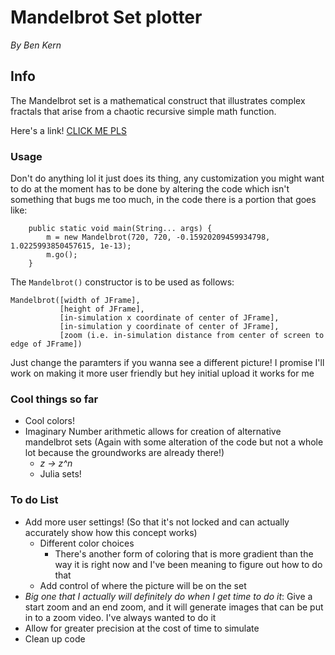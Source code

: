 # Mandelbrot Set plotter
*By Ben Kern*

## Info
The Mandelbrot set is a mathematical construct that illustrates complex fractals that arise from a chaotic recursive simple math function.

Here's a link! [CLICK ME PLS](https://en.wikipedia.org/wiki/Mandelbrot_set)

### Usage
Don't do anything lol it just does its thing, any customization you might want to do at the moment has to be done by altering the code which isn't something that bugs me too much, in the code there is a portion that goes like:
```
    public static void main(String... args) {
        m = new Mandelbrot(720, 720, -0.15920209459934798, 1.0225993850457615, 1e-13);
        m.go();
    }
```
The `Mandelbrot()` constructor is to be used as follows:
```
Mandelbrot([width of JFrame],
           [height of JFrame],
           [in-simulation x coordinate of center of JFrame],
           [in-simulation y coordinate of center of JFrame],
           [zoom (i.e. in-simulation distance from center of screen to edge of JFrame])
```
Just change the paramters if you wanna see a different picture! I promise I'll work on making it more user friendly but hey initial upload it works for me

### Cool things so far
- Cool colors!
- Imaginary Number arithmetic allows for creation of alternative mandelbrot sets (Again with some alteration of the code but not a whole lot because the groundworks are already there!)
  - *z → z^n*
  - Julia sets!
              

### To do List
- Add more user settings! (So that it's not locked and can actually accurately show how this concept works)
  - Different color choices
    - There's another form of coloring that is more gradient than the way it is right now and I've been meaning to figure out       how to do that
  - Add control of where the picture will be on the set
- *Big one that I actually will definitely do when I get time to do it*: Give a start zoom and an end zoom, and it will generate images that can be put in to a zoom video. I've always wanted to do it
- Allow for greater precision at the cost of time to simulate
- Clean up code
